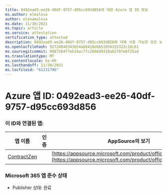 ```yaml
---
title: 0492ead3-ee26-40df-9757-d95cc693d856에 대한 Azure 앱 ID 정보
ms.author: elmalova
author: elenamalova
ms.date: 11/30/2021
ms.topic: article
ms.service: attestation
certification_type: attested
description: 0492ead3-ee26-40df-9757-d95cc693d856에 대해 사용 가능한 모든 보안 및 규정 준수 정보입니다.
ms.openlocfilehash: 92724049343b54ab8418e6b51050155322c18c61
ms.sourcegitcommit: 0987264f7eb14ac7fc2666d9310ab2707e0f25ad
ms.translationtype: MT
ms.contentlocale: ko-KR
ms.lasthandoff: 11/30/2021
ms.locfileid: "61231796"
---
```

# <a name="azure-app-id-0492ead3-ee26-40df-9757-d95cc693d856"></a>Azure 앱 ID: 0492ead3-ee26-40df-9757-d95cc693d856


### <a name="apps-associated-with-this-id"></a>이 ID와 연결된 앱:
| **앱 이름** | **인증** | **AppSource의 보기** |
|--------------|---------------|-----------------------|
| [ContractZen](https://docs.microsoft.com/microsoft-365-app-certification/forward/WA200001389) |  | [https://appsource.microsoft.com/product/office/WA200001389](https://appsource.microsoft.com/product/office/WA200001389) |

### <a name="microsoft-365-app-compliance-status"></a>Microsoft 365 앱 준수 상태
- Publisher 상태: 완료
